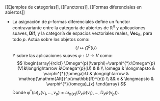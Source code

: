[[Ejemplos de categorías]], [[Functores]], [[Formas diferenciales en abiertos]]

- La asignación de $p$-formas diferenciales define un functor contravariante entre la categoría de abiertos de $\mathbb{R}^n$ y aplicaciones suaves, $\mathbf{Dif}$, y la categoría de espacios vectoriales reales, $\mathbf{Vec}_{\mathbb{R}}$, para todo $p$. Actúa sobre los objetos como:$$
U \longmapsto \Omega^p(U)
$$Y sobre las aplicaciones suaves $\varphi:U \longrightarrow V$ como:$$
\begin{array}{rclcl}
\Omega^{p}(\varphi)=\varphi^{*}:\Omega^{p}(V)&\longrightarrow &\Omega^{p}(U) & & \\
\omega & \longmapsto & \varphi^{*}(\omega):U & \longrightarrow & \mathop{\mathrm{Alt}}^p(\mathbb{R}^{n}) \\
&& x & \longmapsto & \varphi^{*}(\omega)_{x}
\end{array}
$$Donde $\varphi^{*}(\omega)_{x}(v_{1},\dots,v_{p})=\omega_{\varphi(x)}(D_{x}\varphi(v_{1}),\dots,D_{x}\varphi(v_{p}))$.

 